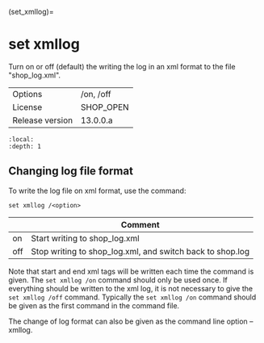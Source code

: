 (set_xmllog)=
# set xmllog
Turn on or off (default) the writing the log in an xml format to the file "shop_log.xml".

|   |   |
|---|---|
|Options|/on, /off|
|License|SHOP_OPEN|
|Release version|13.0.0.a|

```{contents}
:local:
:depth: 1
```

## Changing log file format
To write the log file on xml format, use the command:
```
set xmllog /<option>
```

|<option>|Comment|
|---|---|
|on|Start writing to shop_log.xml|
|off|Stop writing to shop_log.xml, and switch back to shop.log|

Note that start and end xml tags will be written each time the command is given. The `set xmllog /on` command should only be used once. If everything should be written to the xml log, it is not necessary to give the `set xmllog /off` command. Typically the `set xmllog /on` command should be given as the first command in the command file.

The change of log format can also be given as the command line option –xmllog.



